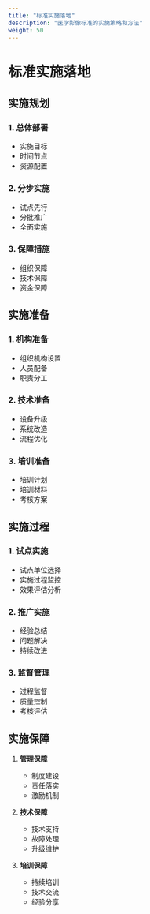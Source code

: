```yaml
---
title: "标准实施落地"
description: "医学影像标准的实施策略和方法"
weight: 50
---
```


# 标准实施落地

## 实施规划

### 1. 总体部署
- 实施目标
- 时间节点
- 资源配置

### 2. 分步实施
- 试点先行
- 分批推广
- 全面实施

### 3. 保障措施
- 组织保障
- 技术保障
- 资金保障

## 实施准备

### 1. 机构准备
- 组织机构设置
- 人员配备
- 职责分工

### 2. 技术准备
- 设备升级
- 系统改造
- 流程优化

### 3. 培训准备
- 培训计划
- 培训材料
- 考核方案

## 实施过程

### 1. 试点实施
- 试点单位选择
- 实施过程监控
- 效果评估分析

### 2. 推广实施
- 经验总结
- 问题解决
- 持续改进

### 3. 监督管理
- 过程监督
- 质量控制
- 考核评估

## 实施保障

1. **管理保障**
   - 制度建设
   - 责任落实
   - 激励机制

2. **技术保障**
   - 技术支持
   - 故障处理
   - 升级维护

3. **培训保障**
   - 持续培训
   - 技术交流
   - 经验分享 